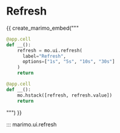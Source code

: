 # Refresh

{{ create_marimo_embed("""

```python
@app.cell
def __():
    refresh = mo.ui.refresh(
      label="Refresh",
      options=["1s", "5s", "10s", "30s"]
    )
    return

@app.cell
def __():
    mo.hstack([refresh, refresh.value])
    return
```

""") }}

::: marimo.ui.refresh
